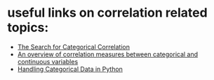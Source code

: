 # useful links on correlation related topics: 
- [The Search for Categorical Correlation](https://towardsdatascience.com/the-search-for-categorical-correlation-a1cf7f1888c9)
- [An overview of correlation measures between categorical and continuous variables](https://medium.com/@outside2SDs/an-overview-of-correlation-measures-between-categorical-and-continuous-variables-4c7f85610365)
- [Handling Categorical Data in Python](https://www.datacamp.com/community/tutorials/categorical-data)
